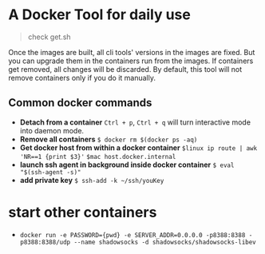 # A Docker Tool for daily use
> check get.sh

Once the images are built, all cli tools' versions in the images are fixed. But you can upgrade them in the containers run from the images. If containers get removed, all changes will be discarded. By default, this tool will not remove containers only if you do it manually.

## Common docker commands
* **Detach from a container** ```Ctrl + p```, ```Ctrl + q``` will turn interactive mode into daemon mode.
* **Remove all containers** ```$ docker rm $(docker ps -aq)```
* **Get docker host from within a docker container** ```$linux ip route | awk 'NR==1 {print $3}'``` ```$mac host.docker.internal```
* **launch ssh agent in background inside docker container** ```$ eval "$(ssh-agent -s)"```
* **add private key** ```$ ssh-add -k ~/ssh/youKey```

# start other containers

* ```docker run -e PASSWORD={pwd} -e SERVER_ADDR=0.0.0.0 -p8388:8388 -p8388:8388/udp --name shadowsocks -d shadowsocks/shadowsocks-libev```
